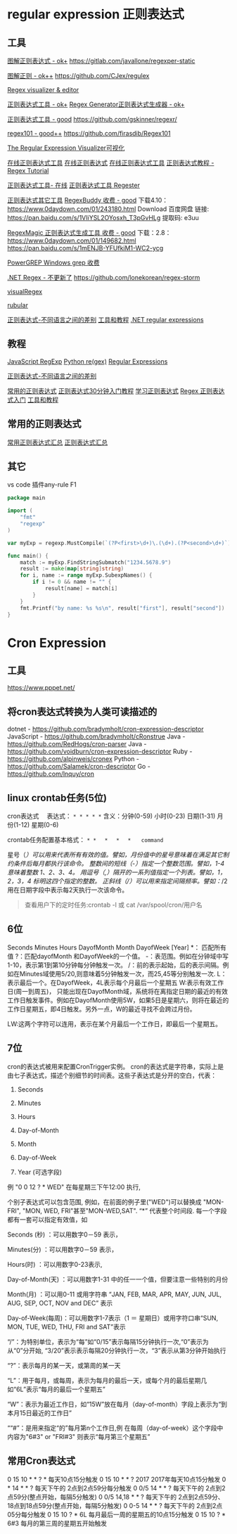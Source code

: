 # regular expression 正则表达式

## 工具
[图解正则表达式 - ok+](https://regexper.com/)
https://gitlab.com/javallone/regexper-static

[图解正则 - ok++](https://jex.im/regulex/#!flags=&re=%5E(a%7Cb)*%3F%24)
https://github.com/CJex/regulex

[Regex visualizer & editor](https://github.com/Bowen7/regex-vis)

[正则表达式工具 - ok+](http://tool.chinaz.com/regex/)
[Regex Generator正则表达式生成器 - ok+](https://regex-generator.olafneumann.org/)

[正则表达式工具 - good](https://regexr.com/)
https://github.com/gskinner/regexr/

[regex101 - good++](https://regex101.com/)
https://github.com/firasdib/Regex101

[The Regular Expression Visualizer可视化](https://blog.robertelder.org/regular-expression-visualizer/)

[在线正则表达式工具](https://www.regextester.com/)
[在线正则表达式](http://www.regexe.com/)
[在线正则表达式工具](https://www.computerhope.com/cgi-bin/text-tool.pl)
[正则表达式教程 - Regex Tutorial](http://www.regular-expressions.info/wordboundaries.html)


[正则表达式工具- 在线](https://deerchao.cn/tools/wegester/)
[正则表达式工具 Regester](https://deerchao.cn/tools/regester/)

[正则表达式其它工具](http://www.regular-expressions.info/tools.html)
[RegexBuddy 收费 - good](http://www.regexbuddy.com/)
下载4.10：https://www.0daydown.com/01/243180.html
Download 百度网盘
链接: https://pan.baidu.com/s/1VIiYSL2OYosxh_T3pGvHLg 提取码: e3uu

[RegexMagic 正则表达式生成工具 收费 - good](https://www.regexmagic.com/)
下载：2.8：https://www.0daydown.com/01/149682.html
https://pan.baidu.com/s/1mENJB-YFUfkiM1-WC2-ycg

[PowerGREP  Windows grep 收费](https://www.powergrep.com/)

[.NET Regex - 不更新了](http://regexstorm.net/)
https://github.com/lonekorean/regex-storm

[visualRegex](https://wangwl.net/static/projects/visualRegex#)

[rubular](https://rubular.com/)

[正则表达式-不同语言之间的差别](https://www.regular-expressions.info/refcharacters.html)
[工具和教程](http://www.regexlab.com/zh/mtracer/download.htm)
[.NET regular expressions](https://docs.microsoft.com/en-us/dotnet/standard/base-types/regular-expression-language-quick-reference)

## 教程
[JavaScript RegExp](https://learnbyexample.github.io/learn_js_regexp/anchors.html)
[Python re(gex)](https://learnbyexample.github.io/py_regular_expressions/buy.html)
[Regular Expressions](https://github.com/EbookFoundation/free-programming-books/blob/master/books/free-programming-books.md#regular-expressions)



[正则表达式-不同语言之间的差别](https://www.regular-expressions.info/refcharacters.html)

[常用的正则表达式](https://github.com/cdoco/common-regex)
[正则表达式30分钟入门教程](https://deerchao.cn/tutorials/regex/regex.htm)
[学习正则表达式](https://github.com/ziishaned/learn-regex)
[Regex 正则表达式入门](https://www.cnblogs.com/codeshell/p/12825243.html)
[工具和教程](http://www.regexlab.com/zh/mtracer/download.htm)

## 常用的正则表达式
[常用正则表达式汇总](https://www.cnblogs.com/cxsabc/p/10627631.html)
[正则表达式汇总](https://mp.weixin.qq.com/s/h11xHEPxjy1IPE514IjYyw)

## 其它
vs code 插件any-rule   F1



```go
package main

import (
	"fmt"
	"regexp"
)

var myExp = regexp.MustCompile(`(?P<first>\d+)\.(\d+).(?P<second>\d+)`)

func main() {
	match := myExp.FindStringSubmatch("1234.5678.9")
	result := make(map[string]string)
	for i, name := range myExp.SubexpNames() {
		if i != 0 && name != "" {
			result[name] = match[i]
		}
	}
	fmt.Printf("by name: %s %s\n", result["first"], result["second"])
}
```


# Cron Expression
## 工具
https://www.pppet.net/
## 将cron表达式转换为人类可读描述的
dotnet - https://github.com/bradymholt/cron-expression-descriptor
JavaScript - https://github.com/bradymholt/cRonstrue
Java - https://github.com/RedHogs/cron-parser
Java - https://github.com/voidburn/cron-expression-descriptor
Ruby - https://github.com/alpinweis/cronex
Python - https://github.com/Salamek/cron-descriptor
Go - https://github.com/lnquy/cron

## linux crontab任务(5位)
cron表达式　
表达式： `* * * * *`
含义：分钟(0-59) 小时(0-23) 日期(1-31) 月份(1-12) 星期(0-6)

crontab任务配置基本格式： 
`* *　 *　 *　 *　　command`

星号（*）可以用来代表所有有效的值。譬如，月份值中的星号意味着在满足其它制约条件后每月都执行该命令。
整数间的短线（-）指定一个整数范围。譬如，1-4 意味着整数 1、2、3、4。
用逗号（,）隔开的一系列值指定一个列表。譬如，1，2，3，4 标明这四个指定的整数。
正斜线（/）可以用来指定间隔频率。譬如：*/2用在日期字段中表示每2天执行一次该命令。

> 查看用户下的定时任务:crontab -l 或 cat /var/spool/cron/用户名

## 6位
Seconds Minutes Hours DayofMonth Month DayofWeek [Year]
*： 匹配所有值
?：匹配dayofMonth 和DayofWeek的一个值。
-：表范围。例如在分钟域中写1-10，表示第1到第10分钟每分钟触发一次。
/：前的表示起始，后的表示间隔。例如在Minutes域使用5/20,则意味着5分钟触发一次，而25,45等分别触发一次.
L：表示最后一个。在DayofWeek，4L表示每个月最后一个星期五
W:表示有效工作日(周一到周五)， 只能出现在DayofMonth域，系统将在离指定日期的最近的有效工作日触发事件。例如在DayofMonth使用5W，如果5日是星期六，则将在最近的工作日星期五，即4日触发。另外一点，W的最近寻找不会跨过月份。

LW:这两个字符可以连用，表示在某个月最后一个工作日，即最后一个星期五。

## 7位

cron的表达式被用来配置CronTrigger实例。 cron的表达式是字符串，实际上是由七子表达式，描述个别细节的时间表。这些子表达式是分开的空白，代表：

1. Seconds

2. Minutes

3. Hours

4. Day-of-Month

5. Month

6. Day-of-Week

7. Year (可选字段)

例 "0 0 12 ? * WED" 在每星期三下午12:00 执行,

个别子表达式可以包含范围, 例如，在前面的例子里("WED")可以替换成 "MON-FRI", "MON, WED, FRI"甚至"MON-WED,SAT". “*” 代表整个时间段.
每一个字段都有一套可以指定有效值，如

Seconds (秒) ：可以用数字0－59 表示，

Minutes(分) ：可以用数字0－59 表示，

Hours(时) ：可以用数字0-23表示,

Day-of-Month(天) ：可以用数字1-31 中的任一一个值，但要注意一些特别的月份

Month(月) ：可以用0-11 或用字符串 “JAN, FEB, MAR, APR, MAY, JUN, JUL, AUG, SEP, OCT, NOV and DEC” 表示

Day-of-Week(每周)：可以用数字1-7表示（1 ＝ 星期日）或用字符口串“SUN, MON, TUE, WED, THU, FRI and SAT”表示

“/”：为特别单位，表示为“每”如“0/15”表示每隔15分钟执行一次,“0”表示为从“0”分开始, “3/20”表示表示每隔20分钟执行一次，“3”表示从第3分钟开始执行

“?”：表示每月的某一天，或第周的某一天

“L”：用于每月，或每周，表示为每月的最后一天，或每个月的最后星期几如“6L”表示“每月的最后一个星期五”

“W”：表示为最近工作日，如“15W”放在每月（day-of-month）字段上表示为“到本月15日最近的工作日”

““#”：是用来指定“的”每月第n个工作日,例 在每周（day-of-week）这个字段中内容为"6#3" or "FRI#3" 则表示“每月第三个星期五”

## 常用Cron表达式

0 15 10 * * ? *	每天10点15分触发
0 15 10 * * ? 2017	2017年每天10点15分触发
0 * 14 * * ?	每天下午的 2点到2点59分每分触发
0 0/5 14 * * ?	每天下午的 2点到2点59分(整点开始，每隔5分触发)
0 0/5 14,18 * * ?	每天下午的 2点到2点59分、18点到18点59分(整点开始，每隔5分触发)
0 0-5 14 * * ?	每天下午的 2点到2点05分每分触发
0 15 10 ? * 6L	每月最后一周的星期五的10点15分触发
0 15 10 ? * 6#3	每月的第三周的星期五开始触发